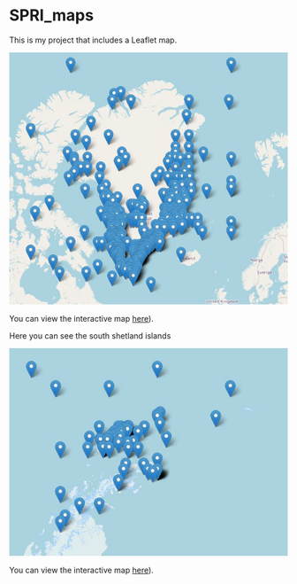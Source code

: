 # SPRI_maps

This is my project that includes a Leaflet map.

![Map Screenshot](gl_screenshot.JPG)

You can view the interactive map [here](https://BiogeoscienceslabOxford.github.io/SPRI_Map_GL.html)).


Here you can see the south shetland islands

![Map Screenshot1](SI_Screenshot.JPG)

You can view the interactive map [here](https://BiogeoscienceslabOxford.github.io/SPRI_Map_SI.html)).

